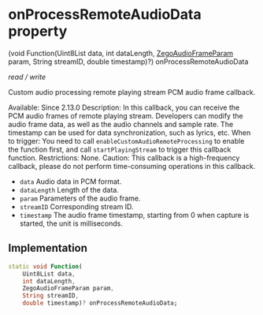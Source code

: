


# onProcessRemoteAudioData property







(void Function(Uint8List data, int dataLength, [ZegoAudioFrameParam](../../zego_uikit_prebuilt_live_audio_room/ZegoAudioFrameParam-class.md) param, String streamID, double timestamp)?) onProcessRemoteAudioData
  
_<span class="feature">read / write</span>_



<p>Custom audio processing remote playing stream PCM audio frame callback.</p>
<p>Available: Since 2.13.0
Description: In this callback, you can receive the PCM audio frames of remote playing stream. Developers can modify the audio frame data, as well as the audio channels and sample rate. The timestamp can be used for data synchronization, such as lyrics, etc.
When to trigger: You need to call <code>enableCustomAudioRemoteProcessing</code> to enable the function first, and call <code>startPlayingStream</code> to trigger this callback function.
Restrictions: None.
Caution: This callback is a high-frequency callback, please do not perform time-consuming operations in this callback.</p>
<ul>
<li><code>data</code> Audio data in PCM format.</li>
<li><code>dataLength</code> Length of the data.</li>
<li><code>param</code> Parameters of the audio frame.</li>
<li><code>streamID</code> Corresponding stream ID.</li>
<li><code>timestamp</code> The audio frame timestamp, starting from 0 when capture is started, the unit is milliseconds.</li>
</ul>



## Implementation

```dart
static void Function(
    Uint8List data,
    int dataLength,
    ZegoAudioFrameParam param,
    String streamID,
    double timestamp)? onProcessRemoteAudioData;
```







